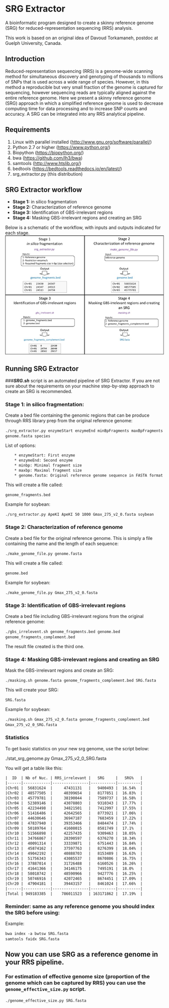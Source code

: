 # SRG Extractor

A bioinformatic program designed to create a skinny reference genome (SRG) for reduced-representation sequencing (RRS) analysis.

This work is based on an original idea of Davoud Torkamaneh, postdoc at Guelph University, Canada.


## Introduction

Reduced-representation sequencing (RRS) is a genome-wide scanning method for simultaneous
discovery and genotyping of thousands to millions of SNPs that is used across a wide range
of species. However, in this method a reproducible but very small fraction of the genome is
captured for sequencing, however sequencing reads are typically aligned against the entire 
reference genome. Here we present a skinny reference genome (SRG) approach in which a 
simplified reference genome is used to decrease computing time for data processing and
to increase SNP counts and accuracy. A SRG can be integrated into any RRS analytical pipeline.  

## Requirements

1. Linux with parallel installed (http://www.gnu.org/software/parallel/)  
2. Python 2.7 or higher (https://www.python.org/) 
3. Biopython (https://biopython.org/)
4. bwa (https://github.com/lh3/bwa)  
5. samtools (http://www.htslib.org/)  
6. bedtools (https://bedtools.readthedocs.io/en/latest/)  
7. srg_extractor.py (this distribution) 


## SRG Extractor workflow

* **Stage 1:** in silico fragmentation
* **Stage 2:** Characterization of reference genome
* **Stage 3:** Identification of GBS-irrelevant regions
* **Stage 4:** Masking GBS-irrelevant regions and creating an SRG


Below is a schematic of the workflow, with inputs and outputs indicated for each stage.
![Scheme](images/srg_ext_workflow.jpg)




## Running SRG Extractor
###***SRG.sh*** script is an automated pipeline of SRG Extractor.
If you are not sure about the requirements on your machine step-by-step approach to create an SRG is recommended.


### Stage 1: in silico fragmentation:

Create a bed file containing the genomic regions that can be produce through RRS library prep from the original reference genome:


```./srg_extractor.py enzymeStart enzymeEnd minBpFragments maxBpFragments genome.fasta species``` 
	
	
	
List of options:

		* enzymeStart: First enzyme     
		* enzymeEnd: Second enzyme 
		* minbp: Minimal fragment size  
		* maxbp: Maximal fragment size  
		* genome.fasta: Original reference genome sequence in FASTA format  
		
	
This will create a file called: 

```genome_fragments.bed ```  

	
Example for soybean:		
	
```./srg_extractor.py ApeKI ApeKI 50 1000 Gmax_275_v2_0.fasta soybean```


  
### Stage 2: Characterization of reference genome	

Create a bed file for the original reference genome. This is simply a file containing the name and the length of each sequence: 

```./make_genome_file.py genome.fasta``` 

This will create a file called:

```genome.bed```  
	
Example for soybean:
	
```./make_genome_file.py Gmax_275_v2_0.fasta```



### Stage 3: Identification of GBS-irrelevant regions

Create a bed file including GBS-irrelevant regions from the original reference genome:
	
```./gbs_irrelevent.sh genome_fragments.bed genome.bed genome_fragments_complement.bed```

The result file created is the third one.  

 
### Stage 4: Masking GBS-irrelevant regions and creating an SRG

Mask the GBS-irrelevant regions and create an SRG:
	
```./masking.sh genome.fasta genome_fragments_complement.bed SRG.fasta```
	
This will create your SRG:
	
```SRG.fasta```


Example for soybean:
	
```./masking.sh Gmax_275_v2_0.fasta genome_fragments_complement.bed Gmax_275_v2_0_SRG.fasta```
  


### Statistics

To get basic statistics on your new srg genome, use the script below:

./stat_srg_genome.py Gmax_275_v2_0_SRG.fasta

You will get a table like this:  

```
|  ID  | Nb of Nuc. | RRS_irrelevant |   SRG     |   SRG%   |
|------|------------|----------------|-----------|----------|
|Chr01 |  56831624  |     47431131   |   9400493 |  16.54%  |
|Chr02 |  48577505  |     40399654   |   8177851 |  16.83%  |
|Chr03 |  45779781  |     38190044   |   7589737 |  16.58%  |
|Chr04 |  52389146  |     43078803   |   9310343 |  17.77%  |
|Chr05 |  42234498  |     34821501   |   7412997 |  17.55%  |
|Chr06 |  51416486  |     42642565   |   8773921 |  17.06%  |
|Chr07 |  44630646  |     36947187   |   7683459 |  17.22%  |
|Chr08 |  47837940  |     39353466   |   8484474 |  17.74%  |
|Chr09 |  50189764  |     41608015   |   8581749 |  17.1%   |
|Chr10 |  51566898  |     42257435   |   9309463 |  18.05%  |
|Chr11 |  34766867  |     28390597   |   6376270 |  18.34%  |
|Chr12 |  40091314  |     33339871   |   6751443 |  16.84%  |
|Chr13 |  45874162  |     37597763   |   8276399 |  18.04%  |
|Chr14 |  49042192  |     40888703   |   8153489 |  16.63%  |
|Chr15 |  51756343  |     43085537   |   8670806 |  16.75%  |
|Chr16 |  37887014  |     31726488   |   6160526 |  16.26%  |
|Chr17 |  41641366  |     34146175   |   7495191 |  18.0%   |
|Chr18 |  58018742  |     48590966   |   9427776 |  16.25%  |
|Chr19 |  50746916  |     42072465   |   8674451 |  17.09%  |
|Chr20 |  47904181  |     39443157   |   8461024 |  17.66%  |
|------|------------|----------------|-----------|----------|
|Total | 949183385  |    786011523   | 163171862 |  17.19%  |
```


### **Reminder:** same as any reference genome you should index the SRG before using:


Example:
	
```bwa index -a bwtsw SRG.fasta```  
```samtools faidx SRG.fasta```  



## Now you can use SRG as a reference genome in your RRS pipeline.

### For estimation of effective genome size (proportion of the genome which can be captured by RRS) you can use the ```genome_effective_size.py``` script.

```./genome_effective_size.py SRG.fasta```

